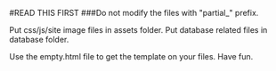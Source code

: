 #READ THIS FIRST
###Do not modify the files with "partial_" prefix.


Put css/js/site image files in assets folder.
Put database related files in database folder.

Use the empty.html file to get the template on your files. 
Have fun.
